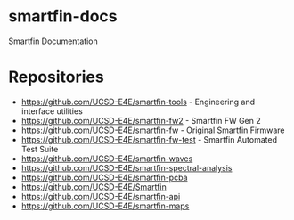 # smartfin-docs
Smartfin Documentation

# Repositories
- https://github.com/UCSD-E4E/smartfin-tools - Engineering and interface utilities
- https://github.com/UCSD-E4E/smartfin-fw2 - Smartfin FW Gen 2
- https://github.com/UCSD-E4E/smartfin-fw - Original Smartfin Firmware
- https://github.com/UCSD-E4E/smartfin-fw-test - Smartfin Automated Test Suite
- https://github.com/UCSD-E4E/smartfin-waves
- https://github.com/UCSD-E4E/smartfin-spectral-analysis
- https://github.com/UCSD-E4E/smartfin-pcba
- https://github.com/UCSD-E4E/Smartfin
- https://github.com/UCSD-E4E/smartfin-api
- https://github.com/UCSD-E4E/smartfin-maps
